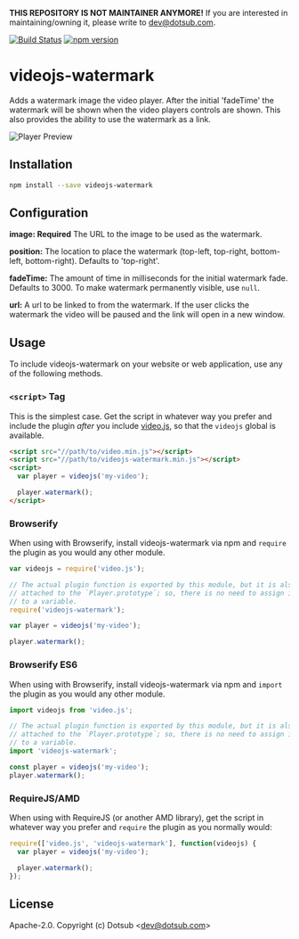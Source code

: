 **THIS REPOSITORY IS NOT MAINTAINER ANYMORE!** If you are interested in maintaining/owning it, please write to dev@dotsub.com.

[![Build Status](https://travis-ci.org/dotsub/videojs-watermark.svg?branch=master)](https://travis-ci.org/dotsub/videojs-watermark) [![npm version](https://badge.fury.io/js/videojs-watermark.svg)](https://badge.fury.io/js/videojs-watermark)

# videojs-watermark

Adds a watermark image the video player. After the initial 'fadeTime' the watermark will be shown when the video players controls are shown. This also provides the ability to use the watermark as a link.

![Player Preview](https://cloud.githubusercontent.com/assets/1881100/15156352/9be2dac6-16b4-11e6-9981-d63e1421bac2.png)

## Installation

```sh
npm install --save videojs-watermark
```

## Configuration

**image: Required** The URL to the image to be used as the watermark.

**position:** The location to place the watermark (top-left, top-right, bottom-left, bottom-right). Defaults to 'top-right'.

**fadeTime:** The amount of time in milliseconds for the initial watermark fade. Defaults to 3000. To make watermark permanently visible, use `null`.

**url:** A url to be linked to from the watermark. If the user clicks the watermark the video will be paused and the link will open in a new window.

## Usage

To include videojs-watermark on your website or web application, use any of the following methods.

### `<script>` Tag

This is the simplest case. Get the script in whatever way you prefer and include the plugin _after_ you include [video.js][videojs], so that the `videojs` global is available.

```html
<script src="//path/to/video.min.js"></script>
<script src="//path/to/videojs-watermark.min.js"></script>
<script>
  var player = videojs('my-video');

  player.watermark();
</script>
```

### Browserify

When using with Browserify, install videojs-watermark via npm and `require` the plugin as you would any other module.

```js
var videojs = require('video.js');

// The actual plugin function is exported by this module, but it is also
// attached to the `Player.prototype`; so, there is no need to assign it
// to a variable.
require('videojs-watermark');

var player = videojs('my-video');

player.watermark();
```

### Browserify ES6

When using with Browserify, install videojs-watermark via npm and `import` the plugin as you would any other module.

```js
import videojs from 'video.js';

// The actual plugin function is exported by this module, but it is also
// attached to the `Player.prototype`; so, there is no need to assign it
// to a variable.
import 'videojs-watermark';

const player = videojs('my-video');
player.watermark();
```

### RequireJS/AMD

When using with RequireJS (or another AMD library), get the script in whatever way you prefer and `require` the plugin as you normally would:

```js
require(['video.js', 'videojs-watermark'], function(videojs) {
  var player = videojs('my-video');

  player.watermark();
});
```

## License

Apache-2.0. Copyright (c) Dotsub &lt;dev@dotsub.com&gt;


[videojs]: http://videojs.com/
